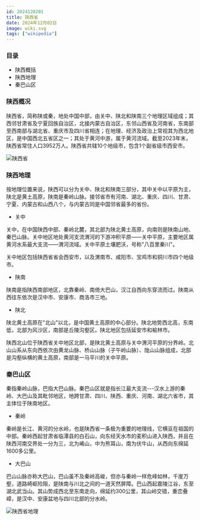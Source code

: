 ```yaml
---
id: 2024120201
title: 陕西省
date: 2024年12月02日
image: wiki.svg
tags: ["wikipedia"]
---
```



### 目录

 - 陕西概括
 - 陕西地理
 - 秦巴山区


### 陕西概况

陕西省，简称陕或秦，地处中国中部，由关中、陕北和陕南三个地理区域组成；其西邻甘肃省及宁夏回族自治区，北接内蒙古自治区，东邻山西省及河南省，东南部至西南部与湖北省、重庆市及四川省相连；在地理、经济及政治上常视其为西北地区，是中国西北五省区之一；其处于黄河中游，属于黄河流域。截至2023年末，陕西省常住人口3952万人。陕西省共辖10个地级市，包含1个副省级市西安市。

![陕西省](https://loongzxl.com/blogs/20241202陕西省地图.jpg)


###  陕西地理

按地理位置来说，陕西可以分为关中、陕北和陕南三部分，其中关中以平原为主，陕北是黄土高原，陕南是秦岭山脉。接邻省市有河南、湖北、重庆、四川、甘肃、宁夏、内蒙古和山西八个，与内蒙古同是中国邻省最多的省份。

- 关中
  
关中，在中国陕西中部、秦岭北麓，其北部为陕北黄土高原，向南则是陕南山地、秦巴山脉。关中地区地处黄河支流渭河的下游冲积平原——关中平原，主要地区属黄河水系最大支流——渭河流域。关中平原土壤肥沃，号称"八百里秦川"。

关中地区包括陕西省省会西安市，以及渭南市、咸阳市、宝鸡市和铜川市四个地级市。

- 陕南

陕南是指陕西南部地区，北靠秦岭、南倚大巴山，汉江自西向东穿流而过。陕南从西往东依次是汉中市、安康市、商洛市三地。

- 陕北

陕北黄土高原在"北山"以北，是中国黄土高原的中心部分。陕北地势西北高，东南低，北部为风沙区，南部是丘陵沟壑区。陕北地区包括延安市和榆林市。

陕西北山位于陕西省关中地区北部，是陕北黄土高原与关中渭河平原的分界岭‌。北山山系从东向西依次由黄龙山脉、桥山山脉（子午岭山脉）、陇山山脉组成，北部是沟壑纵横的黄土高原，南部是一马平川的关中平原。


### 秦巴山区

秦指秦岭山脉，巴指大巴山脉。秦巴山区就是指长江最大支流---汉水上游的秦岭、大巴山及其毗邻地区，地跨甘肃、四川、陕西、重庆、河南、湖北六省市，其主体位于陕南地区。

- 秦岭

秦岭是长江、黄河的分水岭，也是陕西省一条极为重要的地理线，它横亘在祖国的中部。秦岭西起甘肃省临潭县的白石山，向东经天水市的麦积山进入陕西，并且在陕西河南交界处一分为三，北为崤山，中为熊耳山，南为伏牛山，从西向东绵延1600多公里。

- 大巴山

巴山山脉亦称大巴山，巴山虽不及秦岭高峻，但亦与秦岭一样危峰如林，千崖万壑，道路崎岖险阻，是陕南与川北之间的一道天然屏障。巴山西起嘉陵江谷，东至湖北武当山。其山势成西北至东南走向，绵延约300公里，其山岭交错，重峦叠嶂，是汉中、安康盆地与四川北部的分水岭。

![陕西省地理](https://loongzxl.com/blogs/20241202陕西省地理.jpg)
